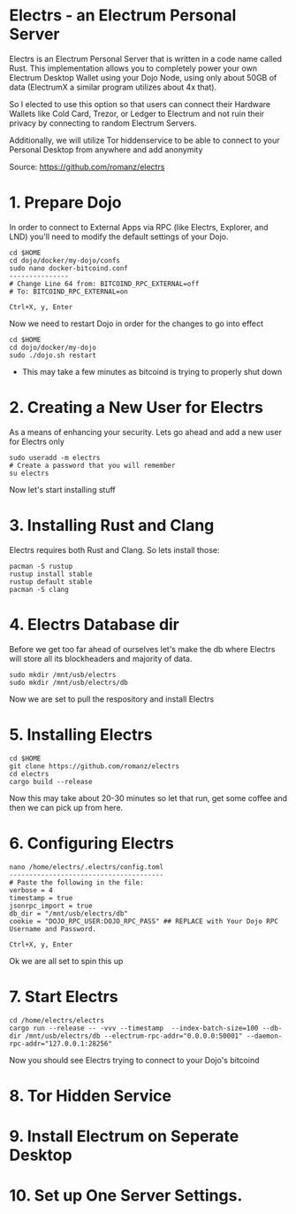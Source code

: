 # Electrs - an Electrum Personal Server

Electrs is an Electrum Personal Server that is written in a code name called Rust. This implementation allows you to completely power your own Electrum Desktop Wallet using your Dojo Node, using only about 50GB of data (ElectrumX a similar program utilizes about 4x that).

So I elected to use this option so that users can connect their Hardware Wallets like Cold Card, Trezor, or Ledger to Electrum and not ruin their privacy by connecting to random Electrum Servers. 

Additionally, we will utilize Tor hiddenservice to be able to connect to your Personal Desktop from anywhere and add anonymity 

Source: https://github.com/romanz/electrs

# 1. Prepare Dojo

In order to connect to External Apps via RPC (like Electrs, Explorer, and LND) you'll need to modify the default settings of your Dojo. 

```
cd $HOME
cd dojo/docker/my-dojo/confs
sudo nano docker-bitcoind.conf
---------------
# Change Line 64 from: BITCOIND_RPC_EXTERNAL=off
# To: BITCOIND_RPC_EXTERNAL=on

Ctrl+X, y, Enter 
```

Now we need to restart Dojo in order for the changes to go into effect

```
cd $HOME
cd dojo/docker/my-dojo
sudo ./dojo.sh restart
```
   * This may take a few minutes as bitcoind is trying to properly shut down
   
# 2. Creating a New User for Electrs
As a means of enhancing your security. Lets go ahead and add a new user for Electrs only

```
sudo useradd -m electrs
# Create a password that you will remember
su electrs 
```

Now let's start installing stuff

# 3. Installing Rust and Clang

Electrs requires both Rust and Clang. So lets install those:

```
pacman -S rustup
rustup install stable
rustup default stable
pacman -S clang
```

# 4. Electrs Database dir

Before we get too far ahead of ourselves let's make the db where Electrs will store all its blockheaders and majority of data.

```
sudo mkdir /mnt/usb/electrs
sudo mkdir /mnt/usb/electrs/db
```

Now we are set to pull the respository and install Electrs

# 5. Installing Electrs

```
cd $HOME
git clone https://github.com/romanz/electrs
cd electrs
cargo build --release
```

Now this may take about 20-30 minutes so let that run, get some coffee and then we can pick up from here. 

# 6. Configuring Electrs

```
nano /home/electrs/.electrs/config.toml
---------------------------------------
# Paste the following in the file:
verbose = 4
timestamp = true
jsonrpc_import = true
db_dir = "/mnt/usb/electrs/db"
cookie = "DOJO_RPC_USER:DOJO_RPC_PASS" ## REPLACE with Your Dojo RPC Username and Password. 

Ctrl+X, y, Enter
```
Ok we are all set to spin this up

# 7. Start Electrs

```
cd /home/electrs/electrs
cargo run --release -- -vvv --timestamp  --index-batch-size=100 --db-dir /mnt/usb/electrs/db --electrum-rpc-addr="0.0.0.0:50001" --daemon-rpc-addr="127.0.0.1:28256"
```
Now you should see Electrs trying to connect to your Dojo's bitcoind 

# 8. Tor Hidden Service

# 9. Install Electrum on Seperate Desktop

# 10. Set up One Server Settings.
